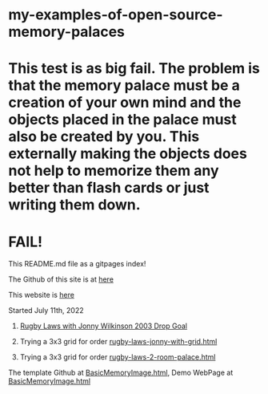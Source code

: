 # my-examples-of-open-source-memory-palaces


# This test is as big fail. The problem is that the memory palace must be a creation of your own mind and the objects placed in the palace must also be created by you. This externally making the objects does not help to memorize them any better than flash cards or just writing them down.

# FAIL!


This README.md file as a gitpages index! 

The Github of this site is at <a href="https://github.com/hpssjellis/my-examples-of-open-source-memory-palaces"> here </a>

This website is <a href="https://hpssjellis.github.io/my-examples-of-open-source-memory-palaces/"> here </a>



Started July 11th, 2022

1.  <a href="https://hpssjellis.github.io/my-examples-of-open-source-memory-palaces/public/rugby-laws-jonny-w-drop-goal.html">Rugby Laws with Jonny Wilkinson 2003 Drop Goal</a> 

2. Trying a 3x3 grid for order <a href="https://hpssjellis.github.io/my-examples-of-open-source-memory-palaces/public/rugby-laws-jonny-with-grid.html">rugby-laws-jonny-with-grid.html</a>


3. Trying a 3x3 grid for order <a href="https://hpssjellis.github.io/my-examples-of-open-source-memory-palaces/public/rugby-laws-2-room-palace.html">rugby-laws-2-room-palace.html</a>









The template Github at [BasicMemoryImage.html](https://github.com/hpssjellis/my-examples-of-open-source-memory-palaces/blob/main/public/BasicMemoryImage.html),   Demo WebPage at [BasicMemoryImage.html](https://hpssjellis.github.io/my-examples-of-open-source-memory-palaces/public/BasicMemoryImage.html)




